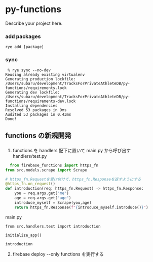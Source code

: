 # py-functions

Describe your project here.

### add packages

```
rye add [package]
```

### sync

```
 % rye sync --no-dev
Reusing already existing virtualenv
Generating production lockfile: /Users/subaru/development/TracksForPrivateAthleteDB/py-functions/requirements.lock
Generating dev lockfile: /Users/subaru/development/TracksForPrivateAthleteDB/py-functions/requirements-dev.lock
Installing dependencies
Resolved 53 packages in 9ms
Audited 53 packages in 0.43ms
Done!
```

## functions の新規開発

###

1. functions を handlers 配下に置いて main.py から呼び出す
   handlers/test.py

```python
  from firebase_functions import https_fn
from src.models.scrape import Scrape

# https_fn.Requestを受け付けて、https_fn.Responseを返すようにする
@https_fn.on_request()
def introduction(req: https_fn.Request) -> https_fn.Response:
    you = req.args.get("me")
    age = req.args.get("age")
    introduce_myself = Scrape(you,age)
    return https_fn.Response(f"{introduce_myself.introduce()}")
```

main.py

```
from src.handlers.test import introduction

initialize_app()

introduction
```

2. firebase deploy --only functions を実行する
